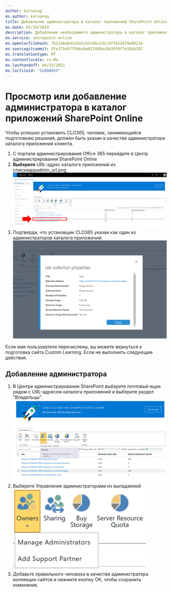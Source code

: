 ```yaml
---
author: karuanag
ms.author: karuanag
title: Добавление администратора в каталог приложений SharePoint Online
ms.date: 02/10/2019
description: Добавление необходимого администратора в каталог приложений
ms.service: sharepoint-online
ms.openlocfilehash: fb23a6abd1d4a1cb5c66ca31cd7f823d79e8623e
ms.sourcegitcommit: 97e175e5ff5b6a9e0274d5ec9b39fdf7e18eb387
ms.translationtype: MT
ms.contentlocale: ru-RU
ms.lasthandoff: 04/25/2021
ms.locfileid: "52000055"
---
```

# <a name="view-or-add-an-administrator-to-your-sharepoint-online-app-catalog"></a>Просмотр или добавление администратора в каталог приложений SharePoint Online

Чтобы успешно установить CLO365, человек, занимающийся подготовкаю решения, должен быть указан в качестве администратора каталога приложений клиента.

1. С портала администрирования Office 365 перейдите в Центр администрирования SharePoint Online
1. **Выберите** URL-адрес каталога приложений из спискаappadmin_url.png![](media/appadmin_url.png)
1. Подтверди, что установщик CLO365 указан как один из администраторов каталога приложений.
![appadmin_dialog.png](media/appadmin_dialog.png)

Если имя пользователя перечислены, вы можете вернуться к подготовка сайта Custom Learning.  Если не выполнить следующие действия. 

## <a name="add-an-administrator"></a>Добавление администратора

1. В Центре администрирования SharePoint выберите почтовый ящик рядом с URL-адресом каталога приложений и выберите раздел "Владельцы".
![appadmin_owner.png](media/appadmin_owner.png)
1. Выберите Управление администраторами из выпадаемой ![appadmin_owner.png](media/appadmin_manage.png)
1. Добавьте правильного человека в качестве администратора коллекции сайтов и нажмите кнопку ОК, чтобы сохранить изменения.
